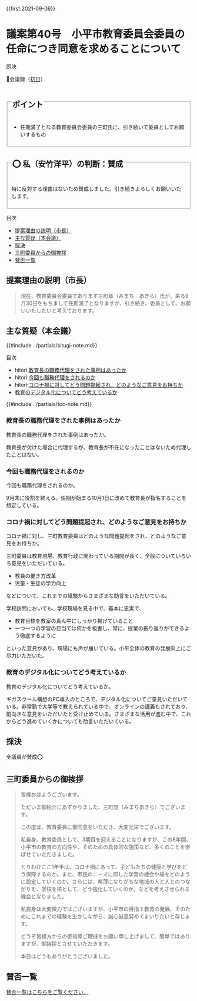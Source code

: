 {{first:2021-09-06}}

# 議案第40号　小平市教育委員会委員の任命につき同意を求めることについて

<i class="fa fa-gavel" aria-hidden="true"></i> 即決

<p id="read-kaigiroku">📄会議録（<a href="https://ssp.kaigiroku.net/tenant/kodaira/SpMinuteView.html?council_id=1240&schedule_id=2&minute_id=415&is_search=true">初日</a>）</p>

<fieldset class="pnt">
  <legend><h2>ポイント</h2></legend>

- 任期満了となる教育委員会委員の三町氏に、引き続いて委員としてお願いするもの

</fieldset>

<fieldset class="sanpi">
  <legend><h2>⭕️ 私（安竹洋平）の判断：賛成</h2></legend>

特に反対する理由はないため賛成しました。引き続きよろしくお願いいたします。

</fieldset>

<div class="toc">

目次

- [提案理由の説明（市長）](#提案理由の説明市長)
- [主な質疑（本会議）](#主な質疑)
- [採決](#採決)
- [三町委員からの御挨拶](#三町委員からの御挨拶)
- [賛否一覧](#賛否一覧)

</div>

## 提案理由の説明（市長）
> 現在、教育委員会委員であります三町章（みまち　あきら）氏が、来る9月30日をもちまして任期満了となりますが、引き続き、委員として、お願いいたしたいと考えております。


<div class="ippan-situgi">

## 主な質疑（本会議）
{{#include ../partials/situgi-note.md}}

<div class="toc">

目次

- hitori:[教育長の職務代理をされた事例はあったか](#教育長の職務代理をされた事例はあったか)
- hitori:[今回も職務代理をされるのか](#今回も職務代理をされるのか)
- hitori:[コロナ禍に対してどう問題提起され、どのようなご意見をお持ちか](#コロナ禍に対してどう問題提起されどのようなご意見をお持ちか)
- [教育のデジタル化についてどう考えているか](#教育のデジタル化についてどう考えているか)

{{#include ../partials/toc-note.md}}

</div>

### 教育長の職務代理をされた事例はあったか
<div class="bln bleft yasutake" data-speaker="⭐️ 安竹洋平議員（一人会派の会）">

教育長の職務代理をされた事例はあったか。

</div>

<div class="bln bright" data-speaker="教育部長（川上）">

教育長が欠けた場合に代理するが、教育長が不在になったことはないため代理したことはない。

</div>

### 今回も職務代理をされるのか

<div class="bln bleft yasutake" data-speaker="⭐️ 安竹洋平議員（一人会派の会）">

今回も職務代理をされるのか。

</div>

<div class="bln bright" data-speaker="教育部長（川上）">

9月末に役割を終える。任期が始まる10月1日に改めて教育長が指名することを想定している。

</div>

### コロナ禍に対してどう問題提起され、どのようなご意見をお持ちか

<div class="bln bleft" data-speaker="👍 伊藤央議員（一人会派の会）">

コロナ禍に対し、三町教育委員はどのような問題提起をされ、どのようなご意見をお持ちか。

</div>

<div class="bln bright" data-speaker="教育部長（川上）">

三町委員は教育現場、教育行政に関わっている期間が長く、全般についていろいろ意見をいただいている。
- 教員の働き方改革
- 児童・生徒の学力向上

などについて、これまでの経験からさまざまな助言をいただいている。

</div>

<div class="bln bright" data-speaker="教育部長（川上）">

学校訪問においても、学校現場を見る中で、基本に忠実で、
- 教育目標を教室の真ん中にしっかり掲げていること
- 一つ一つの学習の目当ては何かを板書し、常に、授業の振り返りができるよう徹底するように

といった意見があり、現場にも声が届いている。小平全体の教育の発展向上にご尽力いただいた。

</div>

### 教育のデジタル化についてどう考えているか

<div class="bln bleft" data-speaker="他会派の議員">

教育のデジタル化についてどう考えているか。

</div>

<div class="bln bright" data-speaker="教育部長（川上）">

ギガスクール構想のPC導入のところで、デジタル化についてご意見いただいている。非常勤で大学等で教えられている中で、オンラインの講義もされており、前向きな意見をいただいたと受け止めている。さまざまな活用が進む中で、これからどう進めていくかについても助言いただいている。

</div>


</div>

## 採決

全議員が賛成⭕️

## 三町委員からの御挨拶
> 皆様おはようございます。
>
> ただいま御紹介にあずかりました、三町晃（みまちあきら）でございます。
>
> この度は、教育委員に御同意をいただき、大変光栄でございます。
>
> 私自身、教育委員として、3期目を迎えることになりますが、この8年間、小平市の教育の方向性や、そのための具体的な施策など、多くのことを学ばせていただきました。
>
> とりわけここ1年半は、コロナ禍にあって、子どもたちの健康と学びをどう保障するのか。また、市民のニーズに即した学習の機会や場をどのように設定していくのか。さらには、希薄になりがちな地域の人と人とのつながりを、学校を核として、どう強化していくのか。などを考えさせられる機会となりました。
>
> 私自身は大変微力ではございますが、小平市の目指す教育の発展、そのためにこれまでの経験を生かしながら、誠心誠意努めてまいりたいと存じます。
>
> どうぞ皆様方からの御指導ご鞭撻をお願い申し上げまして、簡単ではありますが、御挨拶とさせていただきます。
>
> 本日はどうもありがとうございました。

## 賛否一覧
[賛否一覧はこちらをご覧ください。](./index.md#賛否)
